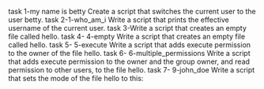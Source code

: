 task 1-my name is betty
Create a script that switches the current user to the user betty.
task 2-1-who_am_i
Write a script that prints the effective username of the current user.
task 3-Write a script that creates an empty file called hello.
task 4- 4-empty
Write a script that creates an empty file called hello.
task 5- 5-execute
Write a script that adds execute permission to the owner of the file hello.
task 6- 6-multiple_permissions
Write a script that adds execute permission to the owner and the group owner, and read permission to other users, to the file hello.
task 7- 9-john_doe
Write a script that sets the mode of the file hello to this: